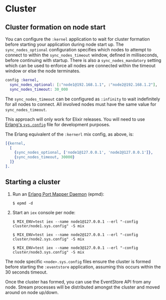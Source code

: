 # Cluster

## Cluster formation on node start

You can configure the `:kernel` application to wait for cluster formation before starting your application during node start up. The `sync_nodes_optional` configuration specifies which nodes to attempt to connect to within the `sync_nodes_timeout` window, defined in milliseconds, before continuing with startup. There is also a `sync_nodes_mandatory` setting which can be used to enforce all nodes are connected within the timeout window or else the node terminates.

```elixir
config :kernel,
  sync_nodes_optional: [:"node1@192.168.1.1", :"node2@192.168.1.2"],
  sync_nodes_timeout: 30_000
```

The `sync_nodes_timeout` can be configured as `:infinity` to wait indefinitely for all nodes to
connect. All involved nodes must have the same value for `sync_nodes_timeout`.

This approach will only work for Elixir releases. You will need to use [Erlang's `sys.config`](http://erlang.org/doc/man/config.html) file for development purposes.

The Erlang equivalent of the `:kernerl` mix config, as above, is:

```erlang
[{kernel,
  [
    {sync_nodes_optional, ['node1@127.0.0.1', 'node2@127.0.0.1']},
    {sync_nodes_timeout, 30000}
  ]}
].
```

## Starting a cluster

  1. Run an [Erlang Port Mapper Daemon](http://erlang.org/doc/man/epmd.html) (epmd):

      ```console
      $ epmd -d
      ```

  2. Start an `iex` console per node:

      ```console
      $ MIX_ENV=test iex --name node1@127.0.0.1 --erl "-config cluster/node1.sys.config" -S mix
      ```

      ```console
      $ MIX_ENV=test iex --name node2@127.0.0.1 --erl "-config cluster/node2.sys.config" -S mix
      ```

      ```console
      $ MIX_ENV=test iex --name node3@127.0.0.1 --erl "-config cluster/node3.sys.config" -S mix
      ```

The node specific `<node>.sys.config` files ensure the cluster is formed before starting the `:eventstore` application, assuming this occurs within the 30 seconds timeout.

Once the cluster has formed, you can use the EventStore API from any node. Stream processes will be distributed amongst the cluster and moved around on node up/down.
